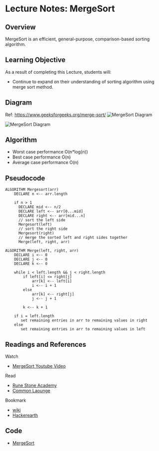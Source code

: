 # Lecture Notes: MergeSort 

## Overview
MergeSort is an efficient, general-purpose, comparison-based sorting algorithm. 

## Learning Objective

As a result of completing this Lecture, students will:
- Continue to expand on their understanding of sorting algorithm using merge sort method.

## Diagram
Ref: https://www.geeksforgeeks.org/merge-sort/
![MergeSort Diagram](https://www.geeksforgeeks.org/wp-content/uploads/Merge-Sort-Tutorial.png)

![MergeSort Diagram](https://i.stack.imgur.com/YlHqG.gif)

## Algorithm
- Worst case performance O(n*log(n))
- Best case performance O(n)
- Average case performance O(n)

## Pseudocode

````
ALGORITHM Mergesort(arr)
    DECLARE n <-- arr.length

    if n > 1
      DECLARE mid <-- n/2
      DECLARE left <-- arr[0...mid]
      DECLARE right <-- arr[mid...n]
      // sort the left side
      Mergesort(left)
      // sort the right side
      Mergesort(right)
      // merge the sorted left and right sides together
      Merge(left, right, arr)

ALGORITHM Merge(left, right, arr)
    DECLARE i <-- 0
    DECLARE j <-- 0
    DECLARE k <-- 0

    while i < left.length && j < right.length
        if left[i] <= right[j]
            arr[k] <-- left[i]
            i <-- i + 1
        else
            arr[k] <-- right[j]
            j <-- j + 1
            
        k <-- k + 1

    if i = left.length
       set remaining entries in arr to remaining values in right
    else
       set remaining entries in arr to remaining values in left
````


## Readings and References
Watch
* [MergeSort Youtube Video](https://www.youtube.com/watch?v=JSceec-wEyw)

Read
* [Rune Stone Academy](https://runestone.academy/runestone/static/pythonds/SortSearch/TheMergeSort.html)
* [Common Laounge](https://www.commonlounge.com/discussion/b1f0950472c94411befbcd88bf964204)

Bookmark
* [wiki](https://en.wikipedia.org/wiki/Merge_sort)
* [Hackerearth](https://www.hackerearth.com/practice/algorithms/sorting/merge-sort/tutorial/)

## Code
* [MergeSort](https://github.com/idothestamping/data-structures-and-algorithms/blob/master/Data-Structures/src/main/java/SortingAlgo/MergeSort.java)

